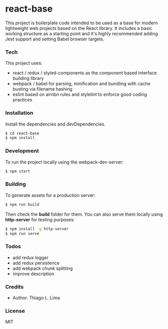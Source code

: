 # react-base
This project is boilerplate code intended to be used as a base for modern lightweight web projects based on the React library. It includes a basic working structure as a starting point and it's highly recommended adding Jest support and setting Babel browser targets.

### Tech
This project uses:
- react / redux / styled-components as the component based interface building library
- webpack / babel for parsing, minification and bundling with cache busting via filename hashing
- eslint based on airnbn rules and stylelint to enforce good coding practices

### Installation
Install the dependencies and devDependencies.
```sh
$ cd react-base
$ npm install
```

### Development
To run the project locally using the webpack-dev-server:
```sh
$ npm start
```

### Building
To generate assets for a production server:
```sh
$ npm run build
```
Then check the **build** folder for them. You can also serve them locally using **http-server** for testing purposes:
```sh
$ npm install -g http-server
$ npm run serve
```

### Todos
- add redux logger
- add redux persistence
- add webpack chunk splitting
- improve description

### Credits
- Author: Thiago L. Lima

### License
MIT
